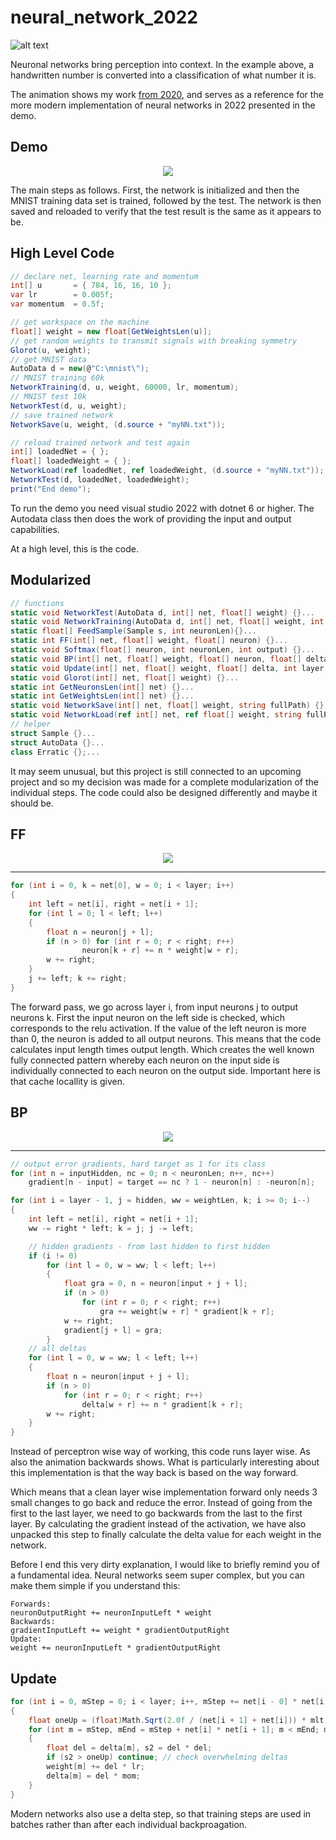 # neural_network_2022

![alt text](https://raw.githubusercontent.com/grensen/gif_test/master/Figures/gg_one_hello_goodgame.gif?raw=true)

Neuronal networks bring perception into context. In the example above, a handwritten number is converted into a classification of what number it is.

The animation shows my work [from 2020](https://github.com/grensen/gif_test), and serves as a reference for the more modern implementation of neural networks in 2022 presented in the demo.

## Demo

<p align="center">
  <img src="https://github.com/grensen/neural_network_2022/blob/main/figures/demo.png?raw=true">
</p>

The main steps as follows. First, the network is initialized and then the MNIST training data set is trained, followed by the test. The network is then saved and reloaded to verify that the test result is the same as it appears to be.

## High Level Code

~~~cs
// declare net, learning rate and momentum
int[] u       = { 784, 16, 16, 10 };
var lr        = 0.005f;
var momentum  = 0.5f;

// get workspace on the machine
float[] weight = new float[GetWeightsLen(u)];
// get random weights to transmit signals with breaking symmetry
Glorot(u, weight);
// get MNIST data
AutoData d = new(@"C:\mnist\");
// MNIST training 60k
NetworkTraining(d, u, weight, 60000, lr, momentum);
// MNIST test 10k 
NetworkTest(d, u, weight);
// save trained network
NetworkSave(u, weight, (d.source + "myNN.txt"));

// reload trained network and test again
int[] loadedNet = { }; 
float[] loadedWeight = { };
NetworkLoad(ref loadedNet, ref loadedWeight, (d.source + "myNN.txt"));
NetworkTest(d, loadedNet, loadedWeight);
print("End demo");
~~~

To run the demo you need visual studio 2022 with dotnet 6 or higher. The Autodata class then does the work of providing the input and output capabilities.

At a high level, this is the code.

## Modularized

~~~cs
// functions
static void NetworkTest(AutoData d, int[] net, float[] weight) {}...
static void NetworkTraining(AutoData d, int[] net, float[] weight, int len, float lr, float mom) {}...
static float[] FeedSample(Sample s, int neuronLen){}...
static int FF(int[] net, float[] weight, float[] neuron) {}...
static void Softmax(float[] neuron, int neuronLen, int output) {}...
static void BP(int[] net, float[] weight, float[] neuron, float[] delta, int target) {}...
static void Update(int[] net, float[] weight, float[] delta, int layer, float mlt, float lr, float mom) {}...  
static void Glorot(int[] net, float[] weight) {}...
static int GetNeuronsLen(int[] net) {}...
static int GetWeightsLen(int[] net) {}...
static void NetworkSave(int[] net, float[] weight, string fullPath) {}...
static void NetworkLoad(ref int[] net, ref float[] weight, string fullPath) {}...
// helper
struct Sample {}...
struct AutoData {}...
class Erratic {};...
~~~

It may seem unusual, but this project is still connected to an upcoming project and so my decision was made for a complete modularization of the individual steps. The code could also be designed differently and maybe it should be.

## FF

<p align="center">
  <img src="https://github.com/grensen/neural_network_2022/blob/main/figures/ff.gif?raw=true">
</p>

---

~~~cs
for (int i = 0, k = net[0], w = 0; i < layer; i++)
{
    int left = net[i], right = net[i + 1];
    for (int l = 0; l < left; l++)
    {
        float n = neuron[j + l];
        if (n > 0) for (int r = 0; r < right; r++)
                neuron[k + r] += n * weight[w + r];
        w += right;
    }
    j += left; k += right;
}
~~~

The forward pass, we go across layer i, from input neurons j to output neurons k. 
First the input neuron on the left side is checked, which corresponds to the relu activation. If the value of the left neuron is more than 0, the neuron is added to all output neurons. This means that the code calculates input length times output length. Which creates the well known fully connected pattern whereby each neuron on the input side is individually connected to each neuron on the output side. Important here is that cache locallity is given.

## BP

<p align="center">
  <img src="https://github.com/grensen/neural_network_2022/blob/main/figures/bp.gif?raw=true">
</p>

---

~~~cs
// output error gradients, hard target as 1 for its class
for (int n = inputHidden, nc = 0; n < neuronLen; n++, nc++)
    gradient[n - input] = target == nc ? 1 - neuron[n] : -neuron[n];

for (int i = layer - 1, j = hidden, ww = weightLen, k; i >= 0; i--)
{
    int left = net[i], right = net[i + 1];
    ww -= right * left; k = j; j -= left;

    // hidden gradients - from last hidden to first hidden
    if (i != 0)
        for (int l = 0, w = ww; l < left; l++)
        {
            float gra = 0, n = neuron[input + j + l];
            if (n > 0)
                for (int r = 0; r < right; r++)
                    gra += weight[w + r] * gradient[k + r];
            w += right;
            gradient[j + l] = gra;
        }
    // all deltas
    for (int l = 0, w = ww; l < left; l++)
    {
        float n = neuron[input + j + l];
        if (n > 0)
            for (int r = 0; r < right; r++)
                delta[w + r] += n * gradient[k + r];
        w += right;
    }
}
~~~

Instead of perceptron wise way of working, this code runs layer wise. As also the animation backwards shows. What is particularly interesting about this implementation is that the way back is based on the way forward. 

Which means that a clean layer wise implementation forward only needs 3 small changes to go back and reduce the error. Instead of going from the first to the last layer, we need to go backwards from the last to the first layer.
By calculating the gradient instead of the activation, we have also unpacked this step to finally calculate the delta value for each weight in the network.

Before I end this very dirty explanation, I would like to briefly remind you of a fundamental idea. Neural networks seem super complex, but you can make them simple if you understand this:
~~~
Forwards:
neuronOutputRight += neuronInputLeft * weight
Backwards:
gradientInputLeft += weight * gradientOutputRight
Update:
weight += neuronInputLeft * gradientOutputRight
~~~

## Update

~~~cs
for (int i = 0, mStep = 0; i < layer; i++, mStep += net[i - 0] * net[i - 1]) // layers
{
    float oneUp = (float)Math.Sqrt(2.0f / (net[i + 1] + net[i])) * mlt;
    for (int m = mStep, mEnd = mStep + net[i] * net[i + 1]; m < mEnd; m++) // weights 
    {
        float del = delta[m], s2 = del * del;
        if (s2 > oneUp) continue; // check overwhelming deltas
        weight[m] += del * lr;
        delta[m] = del * mom;
    }
}
~~~

Modern networks also use a delta step, so that training steps are used in batches rather than after each individual backproagation.

